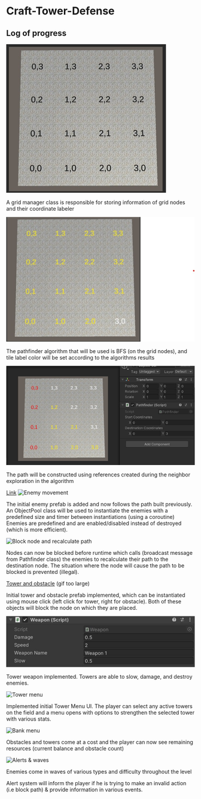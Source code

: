 # Craft-Tower-Defense

## Log of progress

![Used for debugging](READMEMedia/GridLabeler.jpg)

A grid manager class is responsible for storing information of grid nodes and their coordinate labeler


![Used for debugging](READMEMedia/GridBFSLabelColor.jpg)

The pathfinder algorithm that will be used is BFS (on the grid nodes), and tile label color will be set according to the algorithms results

![Path built](READMEMedia/GridBFSPathBuilt.jpg)

The path will be constructed using references created during the neighbor exploration in the algorithm

[Link](https://gifs.com/gif/enemymovement-6WzEzL)
![Enemy movement](https://j.gifs.com/6WzEzL.gif)

The initial enemy prefab is added and now follows the path built previously.
An ObjectPool class will be used to instantiate the enemies with a predefined size and timer between instantiations (using a coroutine)
Enemies are predefined and are enabled/disabled instead of destroyed (which is more efficient).

![Block node and recalculate path](https://j.gifs.com/79Onqr.gif)

Nodes can now be blocked before runtime which calls (broadcast message from Pathfinder class) the enemies to recalculate their path to the destination node. The situation where the node will cause the path to be blocked is prevented (illegal).

[Tower and obstacle](https://j.gifs.com/pZ7RxX.gif) (gif too large)

Initial tower and obstacle prefab implemented, which can be instantiated using mouse click (left click for tower, right for obstacle). Both of these objects will block the node on which they are placed.

![Initial weapon class](READMEMedia/InitialWeaponClass.jpg)

Tower weapon implemented. Towers are able to slow, damage, and destroy enemies.

![Tower menu](https://j.gifs.com/K8mwzY.gif)

Implemented initial Tower Menu UI. The player can select any active towers on the field and a menu opens with options to strengthen the selected tower with various stats.

![Bank menu](https://j.gifs.com/mqGAJ9.gif)

Obstacles and towers come at a cost and the player can now see remaining resources (current balance and obstacle count)

![Alerts & waves](https://j.gifs.com/nR6O4P.gif)

Enemies come in waves of various types and difficulty throughout the level

Alert system will inform the player if he is trying to make an invalid action (i.e block path) & provide information
in various events.